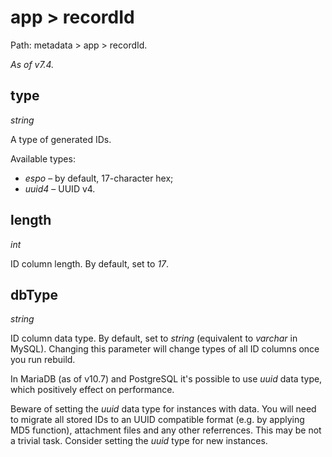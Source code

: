 # app > recordId

Path: metadata > app > recordId.

*As of v7.4.*

## type

*string*

A type of generated IDs.

Available types:

* *espo* – by default, 17-character hex;
* *uuid4* – UUID v4.

## length

*int*

ID column length. By default, set to *17*.

## dbType

*string*

ID column data type. By default, set to *string* (equivalent to *varchar* in MySQL). Changing this parameter will change types of all ID columns once you run rebuild.

In MariaDB (as of v10.7) and PostgreSQL it's possible to use *uuid* data type, which positively effect on performance.

Beware of setting the *uuid* data type for instances with data. You will need to migrate all stored IDs to an UUID compatible format (e.g. by applying MD5 function), attachment files and any other referrences. This may be not a trivial task. Consider setting the *uuid* type for new instances.
